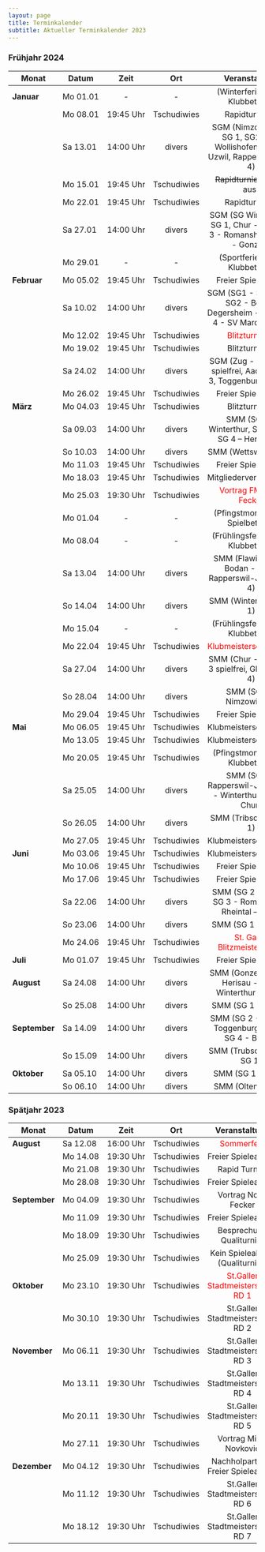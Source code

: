 ```yaml
---
layout: page
title: Terminkalender
subtitle: Aktueller Terminkalender 2023
---
```


### Frühjahr 2024

| Monat                      | Datum                 |          Zeit          |     Ort     |                                  Veranstaltung                                  |
|----------------------------|-----------------------|:----------------------:|:-----------:|:-------------------------------------------------------------------------------:|
| <strong>Januar</strong>    | <nobr>Mo 01.01</nobr> |           -            |      -      |                        (Winterferien, kein Klubbetrieb)                         |       
|                            | <nobr>Mo 08.01</nobr> | <nobr>19:45 Uhr</nobr> | Tschudiwies |                                 Rapidturnier 1                                  |
|                            | <nobr>Sa 13.01</nobr> | <nobr>14:00 Uhr</nobr> |   divers    | SGM (Nimzowitsch - SG 1, SG2 - SV Wollishofen, SG 3 - Uzwil, Rapperswil - SG 4) |
|                            | <nobr>Mo 15.01</nobr> | <nobr>19:45 Uhr</nobr> | Tschudiwies |                         ~~Rapidturnier 2~~ (fällt aus)                          |
|                            | <nobr>Mo 22.01</nobr> | <nobr>19:45 Uhr</nobr> | Tschudiwies |                                 Rapidturnier 3                                  |
|                            | <nobr>Sa 27.01</nobr> | <nobr>14:00 Uhr</nobr> |   divers    |    SGM (SG Winterthur - SG 1, Chur - SG2, SG 3 - Romanshorn, SG 4 - Gonzen)     |
|                            | <nobr>Mo 29.01</nobr> |           -            |      -      |                         (Sportferien, kein Klubbetrieb)                         |
| <strong>Februar</strong>   | <nobr>Mo 05.02</nobr> | <nobr>19:45 Uhr</nobr> | Tschudiwies |                               Freier Spieleabend                                |
|                            | <nobr>Sa 10.02</nobr> | <nobr>14:00 Uhr</nobr> |   divers    |   SGM (SG1 - SG Zürich, SG2 - Bodan, Degersheim - SG 3, SG 4 - SV March-Höfe)   |
|                            | <nobr>Mo 12.02</nobr> | <nobr>19:45 Uhr</nobr> | Tschudiwies |                  <span style="color:red">Blitzturnier 1</span>                  |
|                            | <nobr>Mo 19.02</nobr> | <nobr>19:45 Uhr</nobr> | Tschudiwies |                                 Blitzturnier 2                                  |
|                            | <nobr>Sa 24.02</nobr> | <nobr>14:00 Uhr</nobr> |   divers    |        SGM (Zug - SG1, SG2 spielfrei, Aadorf - SG 3, Toggenburg - SG 4)         |
|                            | <nobr>Mo 26.02</nobr> | <nobr>19:45 Uhr</nobr> | Tschudiwies |                               Freier Spieleabend                                | 
| <strong>März</strong>      | <nobr>Mo 04.03</nobr> | <nobr>19:45 Uhr</nobr> | Tschudiwies |                                 Blitzturnier 3                                  |
|                            | <nobr>Sa 09.03</nobr> | <nobr>14:00 Uhr</nobr> |   divers    |             SMM (SG 2 - Winterthur, SG 3 - Wil, SG 4 – Herrliberg)              |
|                            | <nobr>So 10.03</nobr> | <nobr>14:00 Uhr</nobr> |   divers    |                              SMM (Wettswil - SG 1)                              |
|                            | <nobr>Mo 11.03</nobr> | <nobr>19:45 Uhr</nobr> | Tschudiwies |                               Freier Spieleabend                                |
|                            | <nobr>Mo 18.03</nobr> | <nobr>19:45 Uhr</nobr> | Tschudiwies |                              Mitgliederversammlung                              |
|                            | <nobr>Mo 25.03</nobr> | <nobr>19:30 Uhr</nobr> | Tschudiwies |              <span style="color:red">Vortrag FM Noah Fecker</span>              |
|                            | <nobr>Mo 01.04</nobr> |           -            |      -      |                        (Pfingstmontag kein Spielbetrieb)                        |
|                            | <nobr>Mo 08.04</nobr> |           -            |      -      |                       (Frühlingsferien, kein Klubbetrieb)                       |
|                            | <nobr>Sa 13.04</nobr> | <nobr>14:00 Uhr</nobr> |   divers    |            SMM (Flawil - SG 2, Bodan - SG 3, Rapperswil-Jona - SG 4)            |
|                            | <nobr>So 14.04</nobr> | <nobr>14:00 Uhr</nobr> |   divers    |                             SMM (Winterthur - SG 1)                             |
|                            | <nobr>Mo 15.04</nobr> |           -            |      -      |                       (Frühlingsferien, kein Klubbetrieb)                       |
|                            | <nobr>Mo 22.04</nobr> | <nobr>19:45 Uhr</nobr> | Tschudiwies |              <span style="color:red">Klubmeisterschaft RD 1</span>              |
|                            | <nobr>Sa 27.04</nobr> | <nobr>14:00 Uhr</nobr> |   divers    |                SMM (Chur - SG 2, SG 3 spielfrei, Glarus - SG 4)                 |
|                            | <nobr>So 28.04</nobr> | <nobr>14:00 Uhr</nobr> |   divers    |                            SMM (SG 1 - Nimzowitsch)                             |
|                            | <nobr>Mo 29.04</nobr> | <nobr>19:45 Uhr</nobr> | Tschudiwies |                               Freier Spieleabend                                |
| <strong>Mai</strong>       | <nobr>Mo 06.05</nobr> | <nobr>19:45 Uhr</nobr> | Tschudiwies |                             Klubmeisterschaft RD 2                              |
|                            | <nobr>Mo 13.05</nobr> | <nobr>19:45 Uhr</nobr> | Tschudiwies |                             Klubmeisterschaft RD 3                              |
|                            | <nobr>Mo 20.05</nobr> | <nobr>19:45 Uhr</nobr> | Tschudiwies |                        (Pfingstmontag, kein Klubbetrieb)                        |
|                            | <nobr>Sa 25.05</nobr> | <nobr>14:00 Uhr</nobr> |   divers    |          SMM (SG 2 -  Rapperswil-Jona, SG 3 - Winterthur, SG 4 - Chur)          |
|                            | <nobr>So 26.05</nobr> | <nobr>14:00 Uhr</nobr> |   divers    |                             SMM (Tribschen - SG 1)                              |
|                            | <nobr>Mo 27.05</nobr> | <nobr>19:45 Uhr</nobr> | Tschudiwies |                             Klubmeisterschaft RD 4                              |
| <strong>Juni</strong>      | <nobr>Mo 03.06</nobr> | <nobr>19:45 Uhr</nobr> | Tschudiwies |                             Klubmeisterschaft RD 5                              |
|                            | <nobr>Mo 10.06</nobr> | <nobr>19:45 Uhr</nobr> | Tschudiwies |                               Freier Spieleabend                                |
|                            | <nobr>Mo 17.06</nobr> | <nobr>19:45 Uhr</nobr> | Tschudiwies |                               Freier Spieleabend                                |
|                            | <nobr>Sa 22.06</nobr> | <nobr>14:00 Uhr</nobr> |   divers    |             SMM (SG 2 - Bodan, SG 3 - Romanshorn, Rheintal – SG 4)              |
|                            | <nobr>So 23.06</nobr> | <nobr>14:00 Uhr</nobr> |   divers    |                               SMM (SG 1 - Zürich)                               |
|                            | <nobr>Mo 24.06</nobr> | <nobr>19:45 Uhr</nobr> | Tschudiwies |          <span style="color:red">St. Galler Blitzmeisterschaft</span>           |
| <strong>Juli</strong>      | <nobr>Mo 01.07</nobr> | <nobr>19:45 Uhr</nobr> | Tschudiwies |                               Freier Spieleabend                                |
| <strong>August</strong>    | <nobr>Sa 24.08</nobr> | <nobr>14:00 Uhr</nobr> |   divers    |             SMM (Gonzen - SG 2, Herisau - SG 3, Winterthur - SG 4)              |
|                            | <nobr>So 25.08</nobr> | <nobr>14:00 Uhr</nobr> |   divers    |                               SMM (SG 1 - Zürich)                               |
| <strong>September</strong> | <nobr>Sa 14.09</nobr> | <nobr>14:00 Uhr</nobr> |   divers    |              SMM (SG 2 - Triesen, Toggenburg - SG 3, SG 4 - Buchs)              |
|                            | <nobr>So 15.09</nobr> | <nobr>14:00 Uhr</nobr> |   divers    |                            SMM (Trubschachen - SG 1)                            |
| <strong>Oktober</strong>   | <nobr>Sa 05.10</nobr> | <nobr>14:00 Uhr</nobr> |   divers    |                               SMM (SG 1 - Uzwil)                                |
|                            | <nobr>So 06.10</nobr> | <nobr>14:00 Uhr</nobr> |   divers    |                               SMM (Olten - SG 1)                                |

### Spätjahr 2023

| Monat                      | Datum                 |          Zeit          |     Ort     |                          Veranstaltung                           |
|----------------------------|-----------------------|:----------------------:|:-----------:|:----------------------------------------------------------------:|
| <strong>August</strong>    | <nobr>Sa 12.08</nobr> | <nobr>16:00 Uhr</nobr> | Tschudiwies |            <span style="color:red">Sommerfest</span>             |
|                            | <nobr>Mo 14.08</nobr> | <nobr>19:30 Uhr</nobr> | Tschudiwies |                        Freier Spieleabend                        |
|                            | <nobr>Mo 21.08</nobr> | <nobr>19:30 Uhr</nobr> | Tschudiwies |                          Rapid Turnier                           | 
|                            | <nobr>Mo 28.08</nobr> | <nobr>19:30 Uhr</nobr> | Tschudiwies |                        Freier Spieleabend                        |
| <strong>September</strong> | <nobr>Mo 04.09</nobr> | <nobr>19:30 Uhr</nobr> | Tschudiwies |                       Vortrag Noah Fecker                        |
|                            | <nobr>Mo 11.09</nobr> | <nobr>19:30 Uhr</nobr> | Tschudiwies |                        Freier Spieleabend                        |
|                            | <nobr>Mo 18.09</nobr> | <nobr>19:30 Uhr</nobr> | Tschudiwies |                     Besprechung Qualiturnier                     |
|                            | <nobr>Mo 25.09</nobr> | <nobr>19:30 Uhr</nobr> | Tschudiwies |                 Kein Spieleabend (Qualiturnier)                  |
| <strong>Oktober</strong>   | <nobr>Mo 23.10</nobr> | <nobr>19:30 Uhr</nobr> | Tschudiwies | <span style="color:red">St.Galler Stadtmeisterschaft RD 1</span> |
|                            | <nobr>Mo 30.10</nobr> | <nobr>19:30 Uhr</nobr> | Tschudiwies |                St.Galler Stadtmeisterschaft RD 2                 |
| <strong>November</strong>  | <nobr>Mo 06.11</nobr> | <nobr>19:30 Uhr</nobr> | Tschudiwies |                St.Galler Stadtmeisterschaft RD 3                 |
|                            | <nobr>Mo 13.11</nobr> | <nobr>19:30 Uhr</nobr> | Tschudiwies |                St.Galler Stadtmeisterschaft RD 4                 |
|                            | <nobr>Mo 20.11</nobr> | <nobr>19:30 Uhr</nobr> | Tschudiwies |                St.Galler Stadtmeisterschaft RD 5                 |
|                            | <nobr>Mo 27.11</nobr> | <nobr>19:30 Uhr</nobr> | Tschudiwies |                      Vortrag Milan Novkovic                      |
| <strong>Dezember</strong>  | <nobr>Mo 04.12</nobr> | <nobr>19:30 Uhr</nobr> | Tschudiwies |               Nachholpartien / Freier Spieleabend                |
|                            | <nobr>Mo 11.12</nobr> | <nobr>19:30 Uhr</nobr> | Tschudiwies |                St.Galler Stadtmeisterschaft RD 6                 |
|                            | <nobr>Mo 18.12</nobr> | <nobr>19:30 Uhr</nobr> | Tschudiwies |                St.Galler Stadtmeisterschaft RD 7                 |
